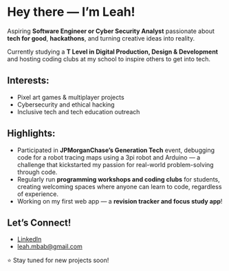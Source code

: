 # Hey there — I’m Leah!

Aspiring **Software Engineer or Cyber Security Analyst** passionate about **tech for good**, **hackathons**, and turning creative ideas into reality.

Currently studying a **T Level in Digital Production, Design & Development** and hosting coding clubs at my school to inspire others to get into tech.



## Interests:
- Pixel art games & multiplayer projects  
- Cybersecurity and ethical hacking  
- Inclusive tech and tech education outreach  



## Highlights:
- Participated in **JPMorganChase’s Generation Tech** event, debugging code for a robot tracing maps using a 3pi robot and Arduino — a challenge that kickstarted my passion for real-world problem-solving through code.
- Regularly run **programming workshops and coding clubs** for students, creating welcoming spaces where anyone can learn to code, regardless of experience.
- Working on my first web app — a **revision tracker and focus study app**!



## Let’s Connect!
- [LinkedIn](https://www.linkedin.com/in/leahmbabaali-4abc23/)
- leah.mbab@gmail.com  



⭐️ Stay tuned for new projects soon!


